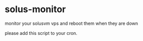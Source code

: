 solus-monitor
=============

monitor your solusvm vps and reboot them when they are down

please add this script to your cron.